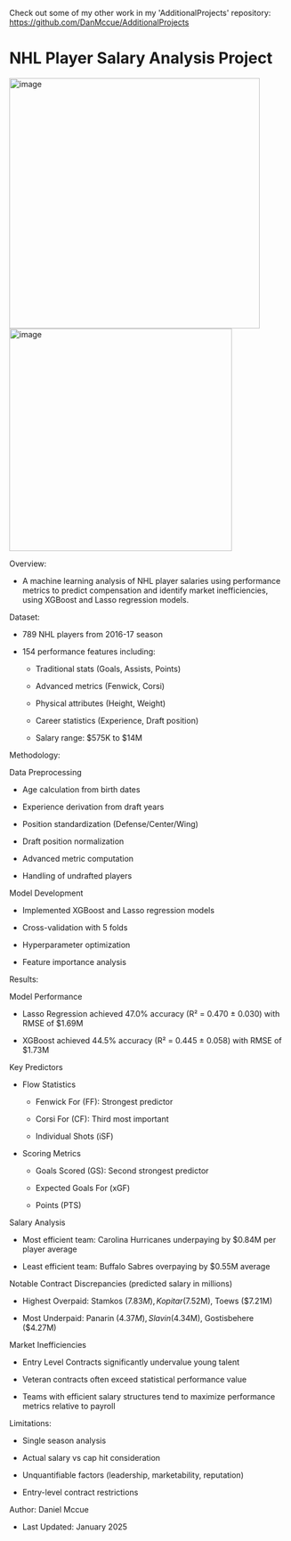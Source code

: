 Check out some of my other work in my 'AdditionalProjects' repository: https://github.com/DanMccue/AdditionalProjects


# NHL Player Salary Analysis Project

<img width="450" alt="image" src="https://github.com/user-attachments/assets/0242df09-ef41-464b-817d-15209c16d302" /> <img width="400" alt="image" src="https://github.com/user-attachments/assets/6bba4925-861d-428c-90cc-697bc8af18fc" />




Overview:

- A machine learning analysis of NHL player salaries using performance metrics to predict compensation and identify market inefficiencies, using XGBoost and Lasso regression models.



Dataset:

- 789 NHL players from 2016-17 season

- 154 performance features including:

	- Traditional stats (Goals, Assists, Points)

	- Advanced metrics (Fenwick, Corsi)

	- Physical attributes (Height, Weight)

 	- Career statistics (Experience, Draft position)

  	- Salary range: $575K to $14M

 

Methodology:

Data Preprocessing

- Age calculation from birth dates

- Experience derivation from draft years

- Position standardization (Defense/Center/Wing)

- Draft position normalization

- Advanced metric computation

- Handling of undrafted players



Model Development

- Implemented XGBoost and Lasso regression models

- Cross-validation with 5 folds

- Hyperparameter optimization

- Feature importance analysis



Results:

Model Performance

- Lasso Regression achieved 47.0% accuracy (R² = 0.470 ± 0.030) with RMSE of $1.69M

- XGBoost achieved 44.5% accuracy (R² = 0.445 ± 0.058) with RMSE of $1.73M

Key Predictors

- Flow Statistics

	- Fenwick For (FF): Strongest predictor
	
 	- Corsi For (CF): Third most important

	- Individual Shots (iSF)

- Scoring Metrics

	- Goals Scored (GS): Second strongest predictor

	- Expected Goals For (xGF)

	- Points (PTS)
 
Salary Analysis

- Most efficient team: Carolina Hurricanes underpaying by $0.84M per player average

- Least efficient team: Buffalo Sabres overpaying by $0.55M average

Notable Contract Discrepancies (predicted salary in millions)

- Highest Overpaid: Stamkos ($7.83M), Kopitar ($7.52M), Toews ($7.21M)

- Most Underpaid: Panarin ($4.37M), Slavin ($4.34M), Gostisbehere ($4.27M)

Market Inefficiencies

- Entry Level Contracts significantly undervalue young talent

- Veteran contracts often exceed statistical performance value

- Teams with efficient salary structures tend to maximize performance metrics relative to payroll



Limitations:

- Single season analysis

- Actual salary vs cap hit consideration

- Unquantifiable factors (leadership, marketability, reputation)
  
- Entry-level contract restrictions


Author:
Daniel Mccue
 - Last Updated: January 2025
